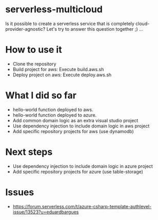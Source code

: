 # serverless-multicloud
Is it possible to create a serverless service that is completely cloud-provider-agnostic? Let's try to answer this question together ;) ...

# How to use it
- Clone the repository
- Build project for aws: Execute build.aws.sh
- Deploy project on aws: Execute deploy.aws.sh

# What I did so far
- hello-world function deployed to aws.
- hello-world function deployed to azure.
- Add common domain logic as an extra visual studio project
- Use dependency injection to include domain logic in aws project
- Add specific repository projects for aws (use dynamodb)

# Next steps
- Use dependency injection to include domain logic in azure project
- Add specific repository projects for azure (use table-storage)

# Issues
- https://forum.serverless.com/t/azure-csharp-template-authlevel-issue/13523?u=eduardbargues